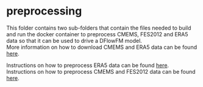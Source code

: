 # preprocessing
This folder contains two sub-folders that contain the files needed to build and run the docker container to preprocess CMEMS, FES2012 and ERA5 data so that it can be used to drive a DFlowFM model.\
More information on how to download CMEMS and ERA5 data can be found [here](https://github.com/c-scale-community/use-case-hisea/tree/main/scripts/download).

Instructions on how to preprocess ERA5 data can be found [here](https://github.com/c-scale-community/use-case-hisea/tree/main/scripts/preprocessing/era5).\
Instructions on how to preprocess CMEMS and FES2012 data can be found [here](https://github.com/c-scale-community/use-case-hisea/tree/main/scripts/preprocessing/tide_physical_chemical).
